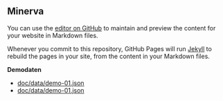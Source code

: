 ## Minerva

You can use the [editor on GitHub](https://github.com/goMinerva/minerva/edit/master/README.md) to maintain and preview the content for your website in Markdown files.

Whenever you commit to this repository, GitHub Pages will run [Jekyll](https://jekyllrb.com/) to rebuild the pages in your site, from the content in your Markdown files.


**Demodaten**

* [doc/data/demo-01.json](https://gominerva.github.io/minerva/doc/data/demo-01.json)
* [doc/data/demo-01.json](https://gominerva.github.io/minerva/doc/data/demo-01.json)
